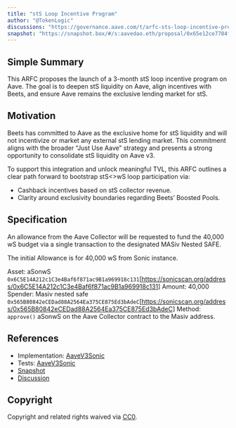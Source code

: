 ```yaml
---
title: "stS Loop Incentive Program"
author: "@TokenLogic"
discussions: "https://governance.aave.com/t/arfc-sts-loop-incentive-program/22368"
snapshot: "https://snapshot.box/#/s:aavedao.eth/proposal/0x65e12ce7784f12fbed9731d4cdbc826a8a5d4804439dc6d55d6e31c0b069a048"
---
```


## Simple Summary

This ARFC proposes the launch of a 3-month stS loop incentive program on Aave. The goal is to deepen stS liquidity on Aave, align incentives with Beets, and ensure Aave remains the exclusive lending market for stS.

## Motivation

Beets has committed to Aave as the exclusive home for stS liquidity and will not incentivize or market any external stS lending market. This commitment aligns with the broader “Just Use Aave” strategy and presents a strong opportunity to consolidate stS liquidity on Aave v3.

To support this integration and unlock meaningful TVL, this ARFC outlines a clear path forward to bootstrap stS<>wS loop participation via:

- Cashback incentives based on stS collector revenue.
- Clarity around exclusivity boundaries regarding Beets’ Boosted Pools.

## Specification

An allowance from the Aave Collector will be requested to fund the 40,000 wS budget via a single transaction to the designated MASiv Nested SAFE.

The initial Allowance is for 40,000 wS from Sonic instance.

Asset: aSonwS `0x6C5E14A212c1C3e4Baf6f871ac9B1a969918c131`[https://sonicscan.org/address/0x6C5E14A212c1C3e4Baf6f871ac9B1a969918c131]
Amount: 40,000
Spender: Masiv nested safe `0x565B80842eCEDad88A2564Ea375CE875Ed3bAdeC`[https://sonicscan.org/address/0x565B80842eCEDad88A2564Ea375CE875Ed3bAdeC]
Method: `approve()` aSonwS on the Aave Collector contract to the Masiv address.

## References

- Implementation: [AaveV3Sonic](https://github.com/bgd-labs/aave-proposals-v3/blob/809b310d755b72dcf0802d8110efeae83d381ded/src/20250711_AaveV3Sonic_StSLoopIncentiveProgram/AaveV3Sonic_StSLoopIncentiveProgram_20250711.sol)
- Tests: [AaveV3Sonic](https://github.com/bgd-labs/aave-proposals-v3/blob/809b310d755b72dcf0802d8110efeae83d381ded/src/20250711_AaveV3Sonic_StSLoopIncentiveProgram/AaveV3Sonic_StSLoopIncentiveProgram_20250711.t.sol)
- [Snapshot](https://snapshot.box/#/s:aavedao.eth/proposal/0x65e12ce7784f12fbed9731d4cdbc826a8a5d4804439dc6d55d6e31c0b069a048)
- [Discussion](https://governance.aave.com/t/arfc-sts-loop-incentive-program/22368)

## Copyright

Copyright and related rights waived via [CC0](https://creativecommons.org/publicdomain/zero/1.0/).
